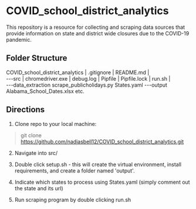 # COVID_school_district_analytics
This repository is a resource for collecting and scraping data sources that provide information on state and district wide closures due to the COVID-19 pandemic.


## Folder Structure
COVID_school_district_analytics
|   .gitignore
|   README.md
|       
\---src
    |   chromedriver.exe
    |   debug.log
    |   Pipfile
    |   Pipfile.lock
    |   run.sh
    |   
    \---data_extraction
            scrape_publicholidays.py
            States.yaml
    \---output
            Alabama_School_Dates.xlsx
            etc.

## Directions
1. Clone repo to your local machine:
> git clone https://github.com/nadiasbell12/COVID_school_district_analytics.git

2. Navigate into src/

3. Double click setup.sh - this will create the virtual environment, install requirements, and create a folder named 'output'.

4. Indicate which states to process using States.yaml (simply comment out the state and its url)

5. Run scraping program by double clicking run.sh
